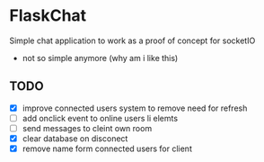 # FlaskChat
Simple chat application to work as a proof of concept for socketIO
- not so simple anymore (why am i like this)

## TODO
- [x] improve connected users system to remove need for refresh
- [ ] add onclick event to online users li elemts
- [ ] send messages to cleint own room
- [x] clear database on disconect
- [x] remove name form connected users for client
